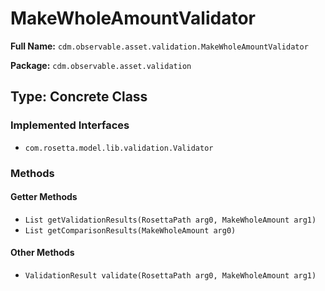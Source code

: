 # MakeWholeAmountValidator

**Full Name:** `cdm.observable.asset.validation.MakeWholeAmountValidator`

**Package:** `cdm.observable.asset.validation`

## Type: Concrete Class

### Implemented Interfaces

- `com.rosetta.model.lib.validation.Validator`

### Methods

#### Getter Methods

- `List getValidationResults(RosettaPath arg0, MakeWholeAmount arg1)`
- `List getComparisonResults(MakeWholeAmount arg0)`

#### Other Methods

- `ValidationResult validate(RosettaPath arg0, MakeWholeAmount arg1)`

